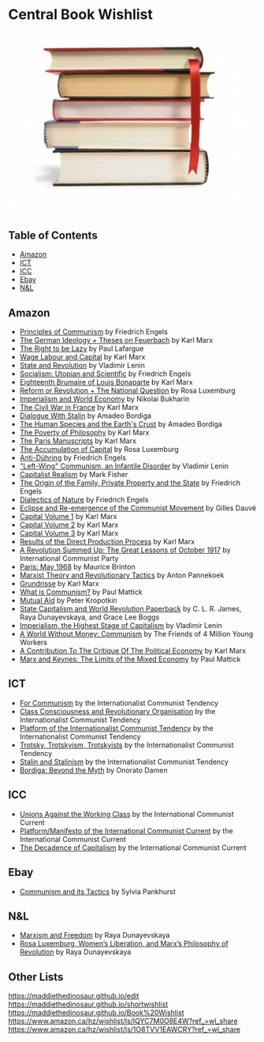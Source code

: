 # Central Book Wishlist
![books](books.png)

## Table of Contents
* [Amazon](#amazon)
* [ICT](#ict)
* [ICC](#icc)
* [Ebay](#ebay)
* [N&L](#n-l)

## Amazon

* [Principles of Communism](https://www.amazon.ca/dp/9977090025/) by Friedrich Engels
* [The German Ideology + Theses on Feuerbach](https://www.amazon.ca/German-Ideology-Including-Thesis-Feuerbach/dp/1573922587/) by Karl Marx
* [The Right to be Lazy](https://www.amazon.ca/Right-Be-Lazy-Paul-Lafargue/dp/1406881430/) by Paul Lafargue
* [Wage Labour and Capital](https://www.amazon.ca/Wage-Labor-Capital-Karl-Marx/dp/1978461232/) by Karl Marx
* [State and Revolution](https://www.amazon.ca/dp/1795754613/) by Vladimir Lenin
* [Socialism: Utopian and Scientific](https://www.amazon.ca/Socialism-Utopian-Scientific-Frederick-Engels/dp/1514132230/) by Friedrich Engels
* [Eighteenth Brumaire of Louis Bonaparte](https://www.amazon.ca/Eighteenth-Brumaire-Louis-Bonaparte/dp/1522064885/) by Karl Marx
* [Reform or Revolution + The National Question](https://www.amazon.ca/Writings-Rosa-Luxemburg-Revolution-National/dp/1934941913/) by Rosa Luxemburg
* [Imperialism and World Economy](https://www.amazon.ca/Imperialism-World-Economy-Nikolai-Bukharin/dp/1516843460/) by Nikolai Bukharin
* [The Civil War in France](https://www.amazon.ca/dp/1614276048/) by Karl Marx
* [Dialogue With Stalin](https://www.amazon.ca/Dialogue-Stalin-Amadeo-Bordiga/dp/7465082013/) by Amadeo Bordiga
* [The Human Species and the Earth's Crust](https://www.amazon.ca/Human-Species-Earths-Crust-13/dp/5684164749/) by Amadeo Bordiga
* [The Poverty of Philosophy](https://www.amazon.ca/Poverty-Philosophy-Classic-Reprint/dp/1451015178/) by Karl Marx
* [The Paris Manuscripts](https://www.amazon.ca/Economic-Philosophic-Manuscripts-1844-Karl/dp/0486455610/) by Karl Marx
* [The Accumulation of Capital](https://www.amazon.ca/Accumulation-Capital-Rosa-Luxemburg/dp/1614277885/) by Rosa Luxemburg
* [Anti-Dühring](https://www.amazon.ca/dp/1661533663/) by Friedrich Engels
* ["Left-Wing" Communism, an Infantile Disorder](https://www.amazon.ca/dp/1537029371/) by Vladimir Lenin
* [Capitalist Realism](https://www.amazon.ca/dp/1846943175/) by Mark Fisher
* [The Origin of the Family, Private Property and the State](https://www.amazon.ca/dp/1978455127/) by Friedrich Engels
* [Dialectics of Nature](https://www.amazon.ca/dp/1900007452/) by Friedrich Engels
* [Eclipse and Re-emergence of the Communist Movement](https://www.amazon.ca/dp/1629630438/) by Gilles Dauvé
* [Capital Volume 1](https://www.amazon.ca/Capital-1-Critique-Political-Economy/dp/0140445684/) by Karl Marx
* [Capital Volume 2](https://www.amazon.ca/Capital-2-Critique-Political-Economy/dp/0140445692/) by Karl Marx
* [Capital Volume 3](https://www.amazon.ca/dp/0140445706/) by Karl Marx
* [Results of the Direct Production Process](https://www.amazon.ca/dp/711411155X/) by Karl Marx
* [A Revolution Summed Up: The Great Lessons of October 1917](https://www.amazon.ca/dp/B08DSTHLLF/) by International Communist Party
* [Paris: May 1968](https://www.amazon.ca/dp/9132180195/) by Maurice Brinton
* [Marxist Theory and Revolutionary Tactics](https://www.amazon.ca/dp/2348252066/) by Anton Pannekoek
* [Grundrisse](https://www.amazon.ca/dp/0140445757/) by Karl Marx
* [What is Communism?](https://www.amazon.ca/dp/2343445133/) by Paul Mattick
* [Mutual Aid](https://www.amazon.ca/dp/1549909851/) by Peter Kropotkin
* [State Capitalism and World Revolution Paperback](https://www.amazon.ca/dp/1604860928/) by C. L. R. James, Raya Dunayevskaya, and Grace Lee Boggs
* [Imperialism, the Highest Stage of Capitalism](https://www.amazon.ca/dp/1603866639/) by Vladimir Lenin
* [A World Without Money: Communism](https://www.amazon.ca/dp/0422915068/) by The Friends of 4 Million Young Workers
* [A Contribution To The Critique Of The Political Economy](https://www.amazon.ca/dp/9389821940/) by Karl Marx
* [Marx and Keynes: The Limits of the Mixed Economy](https://www.amazon.ca/dp/4487549485/) by Paul Mattick

## ICT

* [For Communism](http://www.leftcom.org/en/store) by the Internationalist Communist Tendency
* [Class Consciousness and Revolutionary Organisation](http://www.leftcom.org/en/store) by the Internationalist Communist Tendency
* [Platform of the Internationalist Communist Tendency](http://www.leftcom.org/en/store) by the Internationalist Communist Tendency
* [Trotsky, Trotskyism, Trotskyists](http://www.leftcom.org/en/store) by the Internationalist Communist Tendency
* [Stalin and Stalinism](http://www.leftcom.org/en/store) by the Internationalist Communist Tendency
* [Bordiga: Beyond the Myth](http://www.leftcom.org/en/store) by Onorato Damen

## ICC

* [Unions Against the Working Class](https://en.internationalism.org/pamphlets) by the International Communist Current
* [Platform/Manifesto of the International Communist Current](https://en.internationalism.org/pamphlets) by the International Communist Current
* [The Decadence of Capitalism](https://en.internationalism.org/pamphlets) by the International Communist Current

## Ebay

* [Communism and its Tactics](https://www.ebay.ca/itm/Communism-and-Its-Tactics-Paperback-by-Pankhurst-Sylvia-Like-New-Used-Fre/363246346024) by Sylvia Pankhurst

## N&L

* [Marxism and Freedom](https://newsandletters.org/shop/books-by-raya-dunayevskaya/marxism-and-freedom-from-1776-until-today/) by Raya Dunayevskaya
* [Rosa Luxemburg, Women’s Liberation, and Marx’s Philosophy of Revolution](https://newsandletters.org/shop/on-women/rosa-luxemburg-womens-liberation-and-marxs-philosophy-of-revolution/) by Raya Dunayevskaya

## Other Lists

https://maddiethedinosaur.github.io/edit
https://maddiethedinosaur.github.io/shortwishlist
https://maddiethedinosaur.github.io/Book%20Wishlist
https://www.amazon.ca/hz/wishlist/ls/IQYC7M0O8E4W?ref_=wl_share
https://www.amazon.ca/hz/wishlist/ls/1O8TVV1EAWCRY?ref_=wl_share
